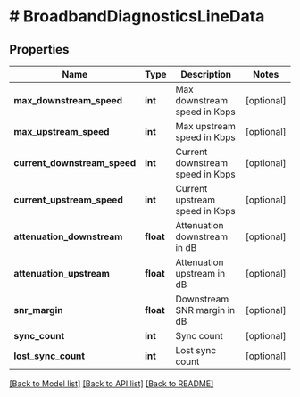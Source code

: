 # # BroadbandDiagnosticsLineData

## Properties

Name | Type | Description | Notes
------------ | ------------- | ------------- | -------------
**max_downstream_speed** | **int** | Max downstream speed in Kbps | [optional]
**max_upstream_speed** | **int** | Max upstream speed in Kbps | [optional]
**current_downstream_speed** | **int** | Current downstream speed in Kbps | [optional]
**current_upstream_speed** | **int** | Current upstream speed in Kbps | [optional]
**attenuation_downstream** | **float** | Attenuation downstream in dB | [optional]
**attenuation_upstream** | **float** | Attenuation upstream in dB | [optional]
**snr_margin** | **float** | Downstream SNR margin in dB | [optional]
**sync_count** | **int** | Sync count | [optional]
**lost_sync_count** | **int** | Lost sync count | [optional]

[[Back to Model list]](../../README.md#models) [[Back to API list]](../../README.md#endpoints) [[Back to README]](../../README.md)
